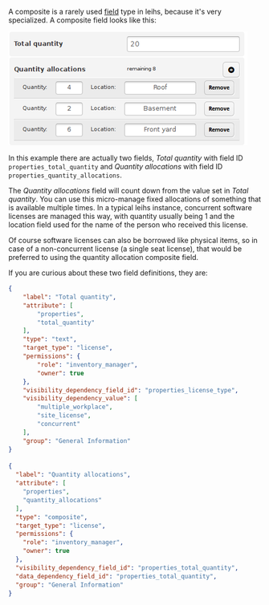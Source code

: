 A composite is a rarely used [field](Fields) type in leihs, because it's very specialized. A composite field looks like this:

![An example of what a composite field looks like](images/composite_field.png)

In this example there are actually two fields, *Total quantity* with field ID `properties_total_quantity` and *Quantity allocations* with field ID `properties_quantity_allocations`.

The *Quantity allocations* field will count down from the value set in *Total quantity*. You can use this micro-manage fixed allocations of something that is available multiple times. In a typical leihs instance, concurrent software licenses are managed this way, with quantity usually being 1 and the location field used for the name of the person who received this license.

Of course software licenses can also be borrowed like physical items, so in case of a non-concurrent license (a single seat license), that would be preferred to using the quantity allocation composite field.

If you are curious about these two field definitions, they are:

```json
{
	"label": "Total quantity",
	"attribute": [
		"properties",
		"total_quantity"
	],
	"type": "text",
	"target_type": "license",
	"permissions": {
		"role": "inventory_manager",
		"owner": true
	},
	"visibility_dependency_field_id": "properties_license_type",
	"visibility_dependency_value": [
		"multiple_workplace",
		"site_license",
		"concurrent"
	],
	"group": "General Information"
}

{
  "label": "Quantity allocations",
  "attribute": [
    "properties",
    "quantity_allocations"
  ],
  "type": "composite",
  "target_type": "license",
  "permissions": {
    "role": "inventory_manager",
    "owner": true
  },
  "visibility_dependency_field_id": "properties_total_quantity",
  "data_dependency_field_id": "properties_total_quantity",
  "group": "General Information"
}

```
